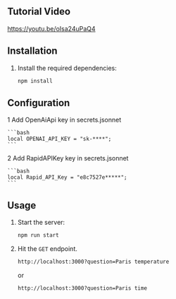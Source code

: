 ## Tutorial Video

https://youtu.be/oIsa24uPaQ4

## Installation

1. Install the required dependencies:

    ```bash
    npm install
    ```

## Configuration

1 Add OpenAiApi key in secrets.jsonnet

    ```bash
    local OPENAI_API_KEY = "sk-****";
    ```

2 Add RapidAPIKey key in secrets.jsonnet

<!-- You can get from  https://rapidapi.com/weatherapi/api/weatherapi-com/  remember different api returns different response that may be not working with this app-->

    ```bash
    local Rapid_API_Key = "e8c7527e*****";
    ```

## Usage

1. Start the server:

    ```bash
    npm run start
    ```

2. Hit the `GET` endpoint.

    ```bash
    http://localhost:3000?question=Paris temperature
    ```

    or

    ```bash
    http://localhost:3000?question=Paris time
    ```
